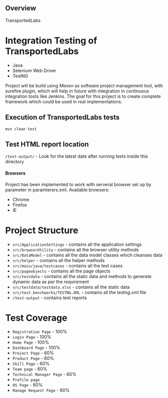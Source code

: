 ## Overview
TransportedLabs
# Integration Testing of TransportedLabs

+ Java
+ Selenium Web Driver
+ TestNG

Project will be build using *Maven* as software project management tool, with surefire plugin, which will help in future with integration in continuous integration tools like Jenkins. The goal for this project is to create complete framework which could be used in real implementations.



## Execution of TransportedLabs tests
`mvn clean test`

## Test HTML report location
`/test-output/` - Look for the latest date after running tests inside this directory

#### Browsers
Project has been implemented to work with serveral browser set up by <browser> parameter in paramterers.xml. Available browsers:
+ Chrome
+ Firefox
+ IE

# Project Structure
- `src/ApplicationSettings` - contains all the application settings
- `src/browserUtility` - contains all the browser utility methods
- `src/DataModel` - contains all the data model classes which cleanses data
- `src/helper` - contains all the helper methods
- `src/main/java/testcases` - contains all the test cases
- `src/pageobjects` - contains all the page objects
- `src/testdata` - contains all the static data and methods to generate dynamic data as per the requirement
- `src/testdata/testdata.xlsx` - contains all the static data
- `src/test.benchworks/TESTNG.XML` - contains all the testng.xml file
- `/test-output` - contains test reports

# Test Coverage
- `Registration Page` - 100%
- `Login Page` - 100%
- `Home Page` - 100%
- `Dashboard Page` - 100%
- `Project Page` - 60%
- `Product Page` - 60%
- `Skill Page` - 60%
- `Team page` - 60%
- `Technical Manager Page` - 60%
- `Profile page`
- `OS Page` - 60%
- `Manage Request Page` - 60%